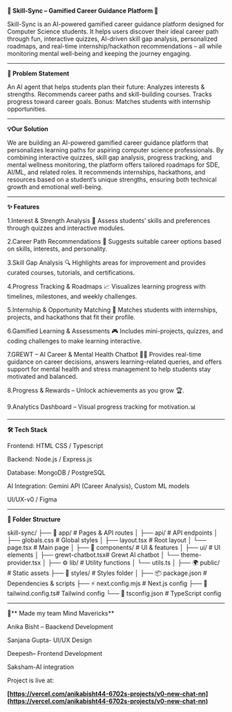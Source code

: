 **🚀 Skill-Sync – Gamified Career Guidance Platform 🎯**

Skill-Sync is an AI-powered gamified career guidance platform designed for Computer Science students. It helps users discover their ideal career path through fun, interactive quizzes, AI-driven skill gap analysis, personalized roadmaps, and real-time internship/hackathon recommendations – all while monitoring mental well-being and keeping the journey engaging.

--------------------------------------------------------------------------------------------------------------------------------------------------------------------------------------------------------------------

**🎯 Problem Statement**

An AI agent that helps students plan their future:
Analyzes interests & strengths.
Recommends career paths and skill-building courses.
Tracks progress toward career goals.
Bonus: Matches students with internship opportunities.

--------------------------------------------------------------------------------------------------------------------------------------------------------------------------------------------------------------------

**💡Our Solution**

We are building an AI-powered gamified career guidance platform that personalizes learning paths for aspiring computer science professionals. By combining interactive quizzes, skill gap analysis, progress tracking, and mental wellness monitoring, the platform offers tailored roadmaps for SDE, AI/ML, and related roles. It recommends internships, hackathons, and resources based on a student’s unique strengths, ensuring both technical growth and emotional well-being.

--------------------------------------------------------------------------------------------------------------------------------------------------------------------------------------------------------------------

**✨ Features**

1.Interest & Strength Analysis 🧠
Assess students’ skills and preferences through quizzes and interactive modules.

2.Career Path Recommendations 🎯
Suggests suitable career options based on skills, interests, and personality.

3.Skill Gap Analysis 🔍
Highlights areas for improvement and provides curated courses, tutorials, and certifications.

4.Progress Tracking & Roadmaps 📈
Visualizes learning progress with timelines, milestones, and weekly challenges.

5.Internship & Opportunity Matching 💼
Matches students with internships, projects, and hackathons that fit their profile.

6.Gamified Learning & Assessments 🎮
Includes mini-projects, quizzes, and coding challenges to make learning interactive.

7.GREWT – AI Career & Mental Health Chatbot 🤖💖
Provides real-time guidance on career decisions, answers learning-related queries, and offers support for mental health and stress management to help students stay motivated and balanced.

 8.Progress & Rewards – Unlock achievements as you grow 🏆.

 9.Analytics Dashboard – Visual progress tracking for motivation.📊
 
 -------------------------------------------------------------------------------------------------------------------------------------------------------------------------------------------------------------------

**🛠 Tech Stack**

Frontend: HTML CSS / Typescript

Backend: Node.js / Express.js

Database: MongoDB / PostgreSQL

AI Integration: Gemini API (Career Analysis), Custom ML models

UI/UX-v0 / Figma


--------------------------------------------------------------------------------------------------------------------------------------------------------------------------------------------------------------------

**📂 Folder Structure**

skill-sync/
├── 📂 app/ # Pages & API routes
│ ├── api/ # API endpoints
│ ├── globals.css # Global styles
│ ├── layout.tsx # Root layout
│ └── page.tsx # Main page
│
├── 📂 components/ # UI & features
│ ├── ui/ # UI elements
│ ├── grewt-chatbot.tsx# Grewt AI chatbot
│ └── theme-provider.tsx
│
├── ⚙️ lib/ # Utility functions
│ └── utils.ts
│
├── 🌍 public/ # Static assets
├── 🎨 styles/ # Styles folder
│
├── 📦 package.json # Dependencies & scripts
├── ⚡ next.config.mjs # Next.js config
├── 🎨 tailwind.config.ts# Tailwind config
└── 📝 tsconfig.json # TypeScript config

 -------------------------------------------------------------------------------------------------------------------------------------------------------------------------------------------------------------------

 👥** Made my team Mind Mavericks**

Anika Bisht – Baackend Development

Sanjana Gupta- UI/UX Design

Deepesh– Frontend Development

Saksham-AI integration


Project is live at:

**[https://vercel.com/anikabisht44-6702s-projects/v0-new-chat-nn](https://vercel.com/anikabisht44-6702s-projects/v0-new-chat-nn)**

